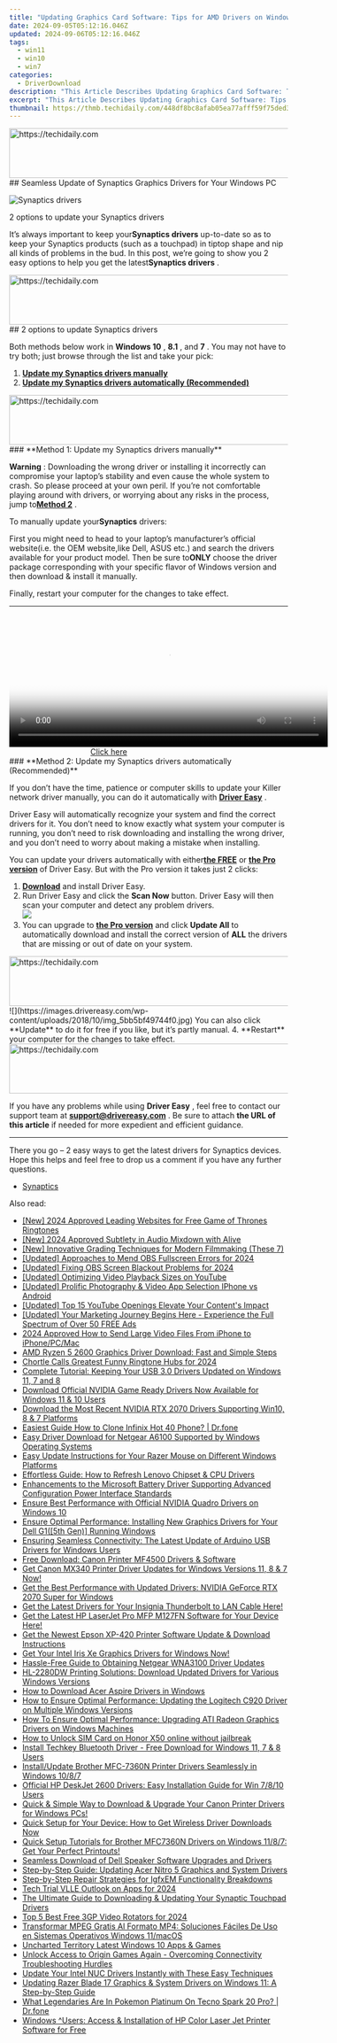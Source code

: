 ```yaml
---
title: "Updating Graphics Card Software: Tips for AMD Drivers on Windows Platforms"
date: 2024-09-05T05:12:16.046Z
updated: 2024-09-06T05:12:16.046Z
tags:
  - win11
  - win10
  - win7
categories:
  - DriverDownload
description: "This Article Describes Updating Graphics Card Software: Tips for AMD Drivers on Windows Platforms"
excerpt: "This Article Describes Updating Graphics Card Software: Tips for AMD Drivers on Windows Platforms"
thumbnail: https://thmb.techidaily.com/448df8bc8afab05ea77afff59f75ded3f6194317ba1fdcc8fe15ddd6da71b787.jpg
---
```


<!-- affiliate ads begin -->
<a href="https://electronicx.pxf.io/c/5597632/1166360/14483" target="_top" id="1166360">
  <img src="//a.impactradius-go.com/display-ad/14483-1166360" border="0" alt="https://techidaily.com" width="728" height="90"/>
</a>
<img height="0" width="0" src="https://electronicx.pxf.io/i/5597632/1166360/14483" style="position:absolute;visibility:hidden;" border="0" />
<!-- affiliate ads end -->
## Seamless Update of Synaptics Graphics Drivers for Your Windows PC

![Synaptics drivers ](https://images.drivereasy.com/wp-content/uploads/2018/12/img_5c048f1b435b6.jpg)

 2 options to update your Synaptics drivers

 It’s always important to keep your**Synaptics drivers** up-to-date so as to keep your Synaptics products (such as a touchpad) in tiptop shape and nip all kinds of problems in the bud. In this post, we’re going to show you 2 easy options to help you get the latest**Synaptics drivers** .

<!-- affiliate ads begin -->
<a href="https://aligracehair.sjv.io/c/5597632/1902294/19272" target="_top" id="1902294">
  <img src="//a.impactradius-go.com/display-ad/19272-1902294" border="0" alt="https://techidaily.com" width="728" height="90"/>
</a>
<img height="0" width="0" src="https://aligracehair.sjv.io/i/5597632/1902294/19272" style="position:absolute;visibility:hidden;" border="0" />
<!-- affiliate ads end -->
## 2 options to update Synaptics drivers

 Both methods below work in **Windows 10** , **8.1** , and **7** . You may not have to try both; just browse through the list and take your pick:

1. [**Update my Synaptics drivers manually**](https://tools.techidaily.com/drivereasy/download/)
2. [**Update my Synaptics drivers automatically (Recommended)**](https://tools.techidaily.com/drivereasy/download/)

<!-- affiliate ads begin -->
<a href="https://appsumo.8odi.net/c/5597632/2044586/7443" target="_top" id="2044586">
  <img src="//a.impactradius-go.com/display-ad/7443-2044586" border="0" alt="https://techidaily.com" width="728" height="90"/>
</a>
<img height="0" width="0" src="https://appsumo.8odi.net/i/5597632/2044586/7443" style="position:absolute;visibility:hidden;" border="0" />
<!-- affiliate ads end -->
### **Method 1: Update my Synaptics drivers manually**

**Warning** : Downloading the wrong driver or installing it incorrectly can compromise your laptop’s stability and even cause the whole system to crash. So please proceed at your own peril. If you’re not comfortable playing around with drivers, or worrying about any risks in the process, jump to[**Method 2**](https://tools.techidaily.com/drivereasy/download/) .

 To manually update your**Synaptics** drivers:

 First you might need to head to your laptop’s manufacturer’s official website(i.e. the OEM website,like Dell, ASUS etc.) and search the drivers available for your product model. Then  be sure to**ONLY** choose the driver package corresponding with your specific flavor of Windows version and then download & install it manually.

 Finally, restart your computer for the changes to take effect.  

---

<!-- affiliate ads begin -->
<span id="1983552">
					<video width="576" height="240" style="cursor:pointer"
           poster="//a.impactradius-go.com/display-clicktoplayimage/1983552.png"
           onclick="if(!this.playClicked){this.play();this.setAttribute('controls',true);this.playClicked=true;}">
	   <source src="//a.impactradius-go.com/display-ad/22993-1983552">
	   <img src="//a.impactradius-go.com/display-clicktoplayimage/1983552.png" style="border: none; height: 100%; width: 100%; object-fit: contain">
	</video>
	<div style="width:360px;text-align:center"><a href="javascript:window.open(decodeURIComponent('https%3A%2F%2Fhomestyler.sjv.io%2Fc%2F5597632%2F1983552%2F22993'), '_blank');void(0);">Click here</a></div>
</span>
<img height="0" width="0" src="https://imp.pxf.io/i/5597632/1983552/22993" style="position:absolute;visibility:hidden;" border="0" />
<!-- affiliate ads end -->
### **Method 2: Update my Synaptics drivers automatically (Recommended)**

 If you don’t have the time, patience or computer skills to update your Killer network  driver manually, you can do it automatically with **[Driver Easy](https://tools.techidaily.com/drivereasy/download/)**  .

 Driver Easy will automatically recognize your system and find the correct drivers for it. You don’t need to know exactly what system your computer is running, you don’t need to risk downloading and installing the wrong driver, and you don’t need to worry about making a mistake when installing.

 You can update your drivers automatically with either[**the FREE**](https://tools.techidaily.com/drivereasy/download/) or **[the Pro version](https://tools.techidaily.com/drivereasy/download/)**  of Driver Easy. But with the Pro version it takes just 2 clicks:

1. [**Download**](https://tools.techidaily.com/drivereasy/download/)  and install Driver Easy.
2. Run Driver Easy and click the **Scan Now** button. Driver Easy will then scan your computer and detect any problem drivers.  
![](https://images.drivereasy.com/wp-content/uploads/2018/07/img_5b5aefd675a7c.jpg)
3. You can upgrade to **[the Pro version](https://tools.techidaily.com/drivereasy/download/)**  and click **Update All** to automatically download and install the correct version of **ALL**  the drivers that are missing or out of date on your system.  
<!-- affiliate ads begin -->
<a href="https://aligracehair.sjv.io/c/5597632/2027195/19272" target="_top" id="2027195">
  <img src="//a.impactradius-go.com/display-ad/19272-2027195" border="0" alt="https://techidaily.com" width="728" height="90"/>
</a>
<img height="0" width="0" src="https://aligracehair.sjv.io/i/5597632/2027195/19272" style="position:absolute;visibility:hidden;" border="0" />
<!-- affiliate ads end -->
![](https://images.drivereasy.com/wp-content/uploads/2018/10/img_5bb5bf49744f0.jpg) You can also click **Update** to do it for free if you like, but it’s partly manual.
4. **Restart**   your computer for the changes to take effect.
<!-- affiliate ads begin -->
<a href="https://dhgate.sjv.io/c/5597632/1172027/12108" target="_top" id="1172027">
  <img src="//a.impactradius-go.com/display-ad/12108-1172027" border="0" alt="https://techidaily.com" width="728" height="90"/>
</a>
<img height="0" width="0" src="https://dhgate.sjv.io/i/5597632/1172027/12108" style="position:absolute;visibility:hidden;" border="0" />
<!-- affiliate ads end -->

 If you have any problems while using **Driver Easy** , feel free to contact our support team at **<support@drivereasy.com>** . Be sure to attach **the URL of this article** if needed for more expedient and efficient guidance.

---

 There you go – 2 easy ways to get the latest drivers for Synaptics devices. Hope this helps and feel free to drop us a comment if you have any further questions.

* [Synaptics](https://tools.techidaily.com/drivereasy/download/)

<ins class="adsbygoogle"
     style="display:block"
     data-ad-format="autorelaxed"
     data-ad-client="ca-pub-7571918770474297"
     data-ad-slot="1223367746"></ins>



<ins class="adsbygoogle"
     style="display:block"
     data-ad-client="ca-pub-7571918770474297"
     data-ad-slot="8358498916"
     data-ad-format="auto"
     data-full-width-responsive="true"></ins>

<span class="atpl-alsoreadstyle">Also read:</span>
<div><ul>
<li><a href="https://article-helps.techidaily.com/new-2024-approved-leading-websites-for-free-game-of-thrones-ringtones/"><u>[New] 2024 Approved  Leading Websites for Free Game of Thrones Ringtones</u></a></li>
<li><a href="https://fox-helps.techidaily.com/new-2024-approved-subtlety-in-audio-mixdown-with-alive/"><u>[New] 2024 Approved  Subtlety in Audio Mixdown with Alive</u></a></li>
<li><a href="https://some-knowledge.techidaily.com/new-innovative-grading-techniques-for-modern-filmmaking-these-7/"><u>[New] Innovative Grading Techniques for Modern Filmmaking (These 7)</u></a></li>
<li><a href="https://screen-video-capture.techidaily.com/updated-approaches-to-mend-obs-fullscreen-errors-for-2024/"><u>[Updated] Approaches to Mend OBS Fullscreen Errors for 2024</u></a></li>
<li><a href="https://screen-capture.techidaily.com/updated-fixing-obs-screen-blackout-problems-for-2024/"><u>[Updated] Fixing OBS Screen Blackout Problems for 2024</u></a></li>
<li><a href="https://fox-friendly.techidaily.com/updated-optimizing-video-playback-sizes-on-youtube/"><u>[Updated] Optimizing Video Playback Sizes on YouTube</u></a></li>
<li><a href="https://facebook-record-videos.techidaily.com/updated-prolific-photography-and-video-app-selection-iphone-vs-android/"><u>[Updated] Prolific Photography & Video App Selection  IPhone vs Android</u></a></li>
<li><a href="https://facebook-record-videos.techidaily.com/updated-top-15-youtube-openings-elevate-your-contents-impact/"><u>[Updated] Top 15 YouTube Openings  Elevate Your Content's Impact</u></a></li>
<li><a href="https://facebook-video-footage.techidaily.com/updated-your-marketing-journey-begins-here-experience-the-full-spectrum-of-over-50-free-ads/"><u>[Updated] Your Marketing Journey Begins Here - Experience the Full Spectrum of Over 50 FREE Ads</u></a></li>
<li><a href="https://article-helps.techidaily.com/2024-approved-how-to-send-large-video-files-from-iphone-to-iphonepcmac/"><u>2024 Approved  How to Send Large Video Files From iPhone to iPhone/PC/Mac</u></a></li>
<li><a href="https://driver-download.techidaily.com/amd-ryzen-5-2600-graphics-driver-download-fast-and-simple-steps/"><u>AMD Ryzen 5 2600 Graphics Driver Download: Fast and Simple Steps</u></a></li>
<li><a href="https://extra-tips.techidaily.com/chortle-calls-greatest-funny-ringtone-hubs-for-2024/"><u>Chortle Calls  Greatest Funny Ringtone Hubs for 2024</u></a></li>
<li><a href="https://driver-download.techidaily.com/complete-tutorial-keeping-your-usb-30-drivers-updated-on-windows-11-7-and-8/"><u>Complete Tutorial: Keeping Your USB 3.0 Drivers Updated on Windows 11, 7 and 8</u></a></li>
<li><a href="https://driver-download.techidaily.com/download-official-nvidia-game-ready-drivers-now-available-for-windows-11-and-10-users/"><u>Download Official NVIDIA Game Ready Drivers Now Available for Windows 11 & 10 Users</u></a></li>
<li><a href="https://driver-download.techidaily.com/download-the-most-recent-nvidia-rtx-2070-drivers-supporting-win10-8-and-7-platforms/"><u>Download the Most Recent NVIDIA RTX 2070 Drivers Supporting Win10, 8 & 7 Platforms</u></a></li>
<li><a href="https://blog-min.techidaily.com/easiest-guide-how-to-clone-infinix-hot-40-phone-drfone-by-drfone-transfer-from-android-transfer-from-android/"><u>Easiest Guide How to Clone Infinix Hot 40 Phone? | Dr.fone</u></a></li>
<li><a href="https://driver-download.techidaily.com/easy-driver-download-for-netgear-a6100-supported-by-windows-operating-systems/"><u>Easy Driver Download for Netgear A6100 Supported by Windows Operating Systems</u></a></li>
<li><a href="https://driver-download.techidaily.com/easy-update-instructions-for-your-razer-mouse-on-different-windows-platforms/"><u>Easy Update Instructions for Your Razer Mouse on Different Windows Platforms</u></a></li>
<li><a href="https://driver-download.techidaily.com/effortless-guide-how-to-refresh-lenovo-chipset-and-cpu-drivers/"><u>Effortless Guide: How to Refresh Lenovo Chipset & CPU Drivers</u></a></li>
<li><a href="https://driver-download.techidaily.com/enhancements-to-the-microsoft-battery-driver-supporting-advanced-configuration-power-interface-standards/"><u>Enhancements to the Microsoft Battery Driver Supporting Advanced Configuration Power Interface Standards</u></a></li>
<li><a href="https://driver-download.techidaily.com/ensure-best-performance-with-official-nvidia-quadro-drivers-on-windows-10/"><u>Ensure Best Performance with Official NVIDIA Quadro Drivers on Windows 10</u></a></li>
<li><a href="https://driver-download.techidaily.com/ensure-optimal-performance-installing-new-graphics-drivers-for-your-dell-g15th-gen-running-windows/"><u>Ensure Optimal Performance: Installing New Graphics Drivers for Your Dell G1([5th Gen)] Running Windows</u></a></li>
<li><a href="https://driver-download.techidaily.com/ensuring-seamless-connectivity-the-latest-update-of-arduino-usb-drivers-for-windows-users/"><u>Ensuring Seamless Connectivity: The Latest Update of Arduino USB Drivers for Windows Users</u></a></li>
<li><a href="https://win-dash.techidaily.com/free-download-canon-printer-mf4500-drivers-and-software/"><u>Free Download: Canon Printer MF4500 Drivers & Software</u></a></li>
<li><a href="https://driver-download.techidaily.com/get-canon-mx340-printer-driver-updates-for-windows-versions-11-8-and-7-now/"><u>Get Canon MX340 Printer Driver Updates for Windows Versions 11, 8 & 7 Now!</u></a></li>
<li><a href="https://driver-download.techidaily.com/get-the-best-performance-with-updated-drivers-nvidia-geforce-rtx-2070-super-for-windows/"><u>Get the Best Performance with Updated Drivers: NVIDIA GeForce RTX 2070 Super for Windows</u></a></li>
<li><a href="https://driver-download.techidaily.com/get-the-latest-drivers-for-your-insignia-thunderbolt-to-lan-cable-here/"><u>Get the Latest Drivers for Your Insignia Thunderbolt to LAN Cable Here!</u></a></li>
<li><a href="https://driver-download.techidaily.com/get-the-latest-hp-laserjet-pro-mfp-m127fn-software-for-your-device-here/"><u>Get the Latest HP LaserJet Pro MFP M127FN Software for Your Device Here!</u></a></li>
<li><a href="https://driver-download.techidaily.com/get-the-newest-epson-xp-420-printer-software-update-and-download-instructions/"><u>Get the Newest Epson XP-420 Printer Software Update & Download Instructions</u></a></li>
<li><a href="https://driver-download.techidaily.com/get-your-intel-iris-xe-graphics-drivers-for-windows-now/"><u>Get Your Intel Iris Xe Graphics Drivers for Windows Now!</u></a></li>
<li><a href="https://driver-download.techidaily.com/hassle-free-guide-to-obtaining-netgear-wna3100-driver-updates/"><u>Hassle-Free Guide to Obtaining Netgear WNA3100 Driver Updates</u></a></li>
<li><a href="https://driver-download.techidaily.com/hl-2280dw-printing-solutions-download-updated-drivers-for-various-windows-versions/"><u>HL-2280DW Printing Solutions: Download Updated Drivers for Various Windows Versions</u></a></li>
<li><a href="https://driver-download.techidaily.com/how-to-download-acer-aspire-drivers-in-windows/"><u>How to Download Acer Aspire Drivers in Windows</u></a></li>
<li><a href="https://driver-download.techidaily.com/how-to-ensure-optimal-performance-updating-the-logitech-c920-driver-on-multiple-windows-versions/"><u>How to Ensure Optimal Performance: Updating the Logitech C920 Driver on Multiple Windows Versions</u></a></li>
<li><a href="https://driver-download.techidaily.com/how-to-ensure-optimal-performance-upgrading-ati-radeon-graphics-drivers-on-windows-machines/"><u>How To Ensure Optimal Performance: Upgrading ATI Radeon Graphics Drivers on Windows Machines</u></a></li>
<li><a href="https://sim-unlock.techidaily.com/how-to-unlock-sim-card-on-honor-x50-online-without-jailbreak-by-drfone-android/"><u>How to Unlock SIM Card on Honor X50 online without jailbreak</u></a></li>
<li><a href="https://driver-download.techidaily.com/install-techkey-bluetooth-driver-free-download-for-windows-11-7-and-8-users/"><u>Install Techkey Bluetooth Driver - Free Download for Windows 11, 7 & 8 Users</u></a></li>
<li><a href="https://driver-download.techidaily.com/installupdate-brother-mfc-7360n-printer-drivers-seamlessly-in-windows-1087/"><u>Install/Update Brother MFC-7360N Printer Drivers Seamlessly in Windows 10/8/7</u></a></li>
<li><a href="https://driver-download.techidaily.com/official-hp-deskjet-2600-drivers-easy-installation-guide-for-win-7810-users/"><u>Official HP DeskJet 2600 Drivers: Easy Installation Guide for Win 7/8/10 Users</u></a></li>
<li><a href="https://driver-download.techidaily.com/1722977595968-quick-and-simple-way-to-download-and-upgrade-your-canon-printer-drivers-for-windows-pcs/"><u>Quick & Simple Way to Download & Upgrade Your Canon Printer Drivers for Windows PCs!</u></a></li>
<li><a href="https://driver-download.techidaily.com/quick-setup-for-your-device-how-to-get-wireless-driver-downloads-now/"><u>Quick Setup for Your Device: How to Get Wireless Driver Downloads Now</u></a></li>
<li><a href="https://driver-download.techidaily.com/quick-setup-tutorials-for-brother-mfc7360n-drivers-on-windows-1187-get-your-perfect-printouts/"><u>Quick Setup Tutorials for Brother MFC7360N Drivers on Windows 11/8/7: Get Your Perfect Printouts!</u></a></li>
<li><a href="https://driver-download.techidaily.com/seamless-download-of-dell-speaker-software-upgrades-and-drivers/"><u>Seamless Download of Dell Speaker Software Upgrades and Drivers</u></a></li>
<li><a href="https://driver-download.techidaily.com/step-by-step-guide-updating-acer-nitro-5-graphics-and-system-drivers/"><u>Step-by-Step Guide: Updating Acer Nitro 5 Graphics and System Drivers</u></a></li>
<li><a href="https://driver-download.techidaily.com/step-by-step-repair-strategies-for-igfxem-functionality-breakdowns/"><u>Step-by-Step Repair Strategies for IgfxEM Functionality Breakdowns</u></a></li>
<li><a href="https://some-tips.techidaily.com/tech-trial-vlle-outlook-on-apps-for-2024/"><u>Tech Trial  VLLE Outlook on Apps for 2024</u></a></li>
<li><a href="https://driver-download.techidaily.com/the-ultimate-guide-to-downloading-and-updating-your-synaptic-touchpad-drivers/"><u>The Ultimate Guide to Downloading & Updating Your Synaptic Touchpad Drivers</u></a></li>
<li><a href="https://smart-video-creator.techidaily.com/top-5-best-free-3gp-video-rotators-for-2024/"><u>Top 5 Best Free 3GP Video Rotators for 2024</u></a></li>
<li><a href="https://some-guidance.techidaily.com/transformar-mpeg-gratis-al-formato-mp4-soluciones-faciles-de-uso-en-sistemas-operativos-windows-11macos/"><u>Transformar MPEG Gratis Al Formato MP4: Soluciones Fáciles De Uso en Sistemas Operativos Windows 11/macOS</u></a></li>
<li><a href="https://extra-lessons.techidaily.com/uncharted-territory-latest-windows-10-apps-and-games/"><u>Uncharted Territory  Latest Windows 10 Apps & Games</u></a></li>
<li><a href="https://win-blog.techidaily.com/unlock-access-to-origin-games-again-overcoming-connectivity-troubleshooting-hurdles/"><u>Unlock Access to Origin Games Again - Overcoming Connectivity Troubleshooting Hurdles</u></a></li>
<li><a href="https://driver-download.techidaily.com/update-your-intel-nuc-drivers-instantly-with-these-easy-techniques/"><u>Update Your Intel NUC Drivers Instantly with These Easy Techniques</u></a></li>
<li><a href="https://driver-download.techidaily.com/updating-razer-blade-17-graphics-and-system-drivers-on-windows-11-a-step-by-step-guide/"><u>Updating Razer Blade 17 Graphics & System Drivers on Windows 11: A Step-by-Step Guide</u></a></li>
<li><a href="https://pokemon-go-android.techidaily.com/what-legendaries-are-in-pokemon-platinum-on-tecno-spark-20-pro-drfone-by-drfone-virtual-android/"><u>What Legendaries Are In Pokemon Platinum On Tecno Spark 20 Pro? | Dr.fone</u></a></li>
<li><a href="https://driver-download.techidaily.com/windows-users-access-and-installation-of-hp-color-laser-jet-printer-software-for-free/"><u>Windows ^Users: Access & Installation of HP Color Laser Jet Printer Software for Free</u></a></li>
</ul></div>
